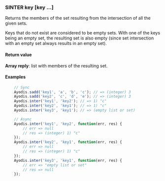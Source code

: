 ### SINTER key [key ...]

Returns the members of the set resulting from the intersection of all the given sets.

Keys that do not exist are considered to be empty sets. With one of the keys being
an empty set, the resulting set is also empty (since set intersection with an empty
set always results in an empty set).

#### Return value
**Array reply**: list with members of the resulting set.


#### Examples
```javascript
    // Sync
    Ayodis.sadd('key1', 'a', 'b', 'c'); // => (integer) 3
    Ayodis.sadd('key2', 'c', 'd', 'e'); // => (integer) 3
    Ayodis.inter('key1', 'key2'); // => 1) "c"
    Ayodis.inter('key2', 'key1'); // => 1) "c"
    Ayodis.inter('key3', 'key1'); // => (empty list or set)

    // Async
    Ayodis.inter('key1', 'key2', function(err, res) {
        // err => null
        // res => (integer) 1) "c"
    });
    Ayodis.inter('key2', 'key1', function(err, res) {
        // err => null
        // res => (integer) 1) "c"
    });
    Ayodis.inter('key3', 'key1', function(err, res) {
        // err => "empty list or set"
        // res => null
    });
```